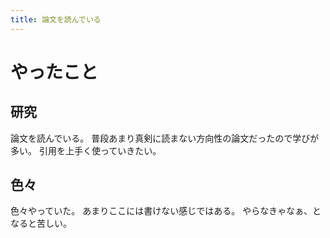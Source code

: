 ```yaml
---
title: 論文を読んでいる
---
```


# やったこと

## 研究

論文を読んでいる。
普段あまり真剣に読まない方向性の論文だったので学びが多い。
引用を上手く使っていきたい。

## 色々

色々やっていた。
あまりここには書けない感じではある。
やらなきゃなぁ、となると苦しい。
